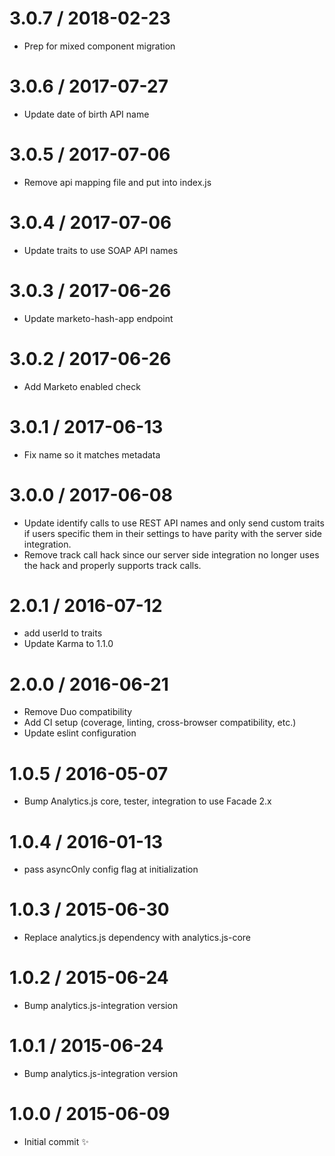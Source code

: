 3.0.7 / 2018-02-23
==================

  * Prep for mixed component migration

3.0.6 / 2017-07-27
==================

  * Update date of birth API name

3.0.5 / 2017-07-06
==================

  * Remove api mapping file and put into index.js

3.0.4 / 2017-07-06
==================

  * Update traits to use SOAP API names

3.0.3 / 2017-06-26
==================

  * Update marketo-hash-app endpoint

3.0.2 / 2017-06-26
==================

  * Add Marketo enabled check

3.0.1 / 2017-06-13
==================

  * Fix name so it matches metadata

3.0.0 / 2017-06-08
==================

  * Update identify calls to use REST API names and only send custom traits if users specific them in their settings
    to have parity with the server side integration.
  * Remove track call hack since our server side integration no longer uses the hack and properly supports track calls.

2.0.1 / 2016-07-12
==================

  * add userId to traits
  * Update Karma to 1.1.0

2.0.0 / 2016-06-21
==================

  * Remove Duo compatibility
  * Add CI setup (coverage, linting, cross-browser compatibility, etc.)
  * Update eslint configuration

1.0.5 / 2016-05-07
==================

  * Bump Analytics.js core, tester, integration to use Facade 2.x

1.0.4 / 2016-01-13
==================

  * pass asyncOnly config flag at initialization

1.0.3 / 2015-06-30
==================

  * Replace analytics.js dependency with analytics.js-core

1.0.2 / 2015-06-24
==================

  * Bump analytics.js-integration version

1.0.1 / 2015-06-24
==================

  * Bump analytics.js-integration version

1.0.0 / 2015-06-09
==================

  * Initial commit :sparkles:
